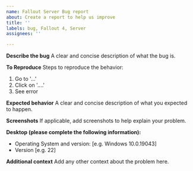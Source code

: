 ```yaml
---
name: Fallout Server Bug report
about: Create a report to help us improve
title: ''
labels: bug, Fallout 4, Server
assignees: ''

---
```


**Describe the bug**
A clear and concise description of what the bug is.

**To Reproduce**
Steps to reproduce the behavior:
1. Go to '...'
2. Click on '....'
3. See error

**Expected behavior**
A clear and concise description of what you expected to happen.

**Screenshots**
If applicable, add screenshots to help explain your problem.

**Desktop (please complete the following information):**
 - Operating System and version: [e.g. Windows 10.0.19043]
 - Version [e.g. 22]

**Additional context**
Add any other context about the problem here.
